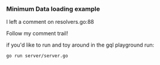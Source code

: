 ### Minimum Data loading example

I left a comment on resolvers.go:88

Follow my comment trail!

if you'd like to run and toy around in the gql playground run:

`go run server/server.go`